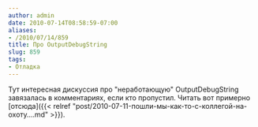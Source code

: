 ```yaml
---
author: admin
date: 2010-07-14T08:58:59-07:00
aliases:
- /2010/07/14/859
title: Про OutputDebugString
slug: 859
tags:
- Отладка
---
```


Тут интересная дискуссия про "неработающую" OutputDebugString завязалась в комментариях, если кто пропустил. Читать вот примерно [отсюда]({{< relref "post/2010-07-11-пошли-мы-как-то-с-коллегой-на-охоту….md" >}}).
